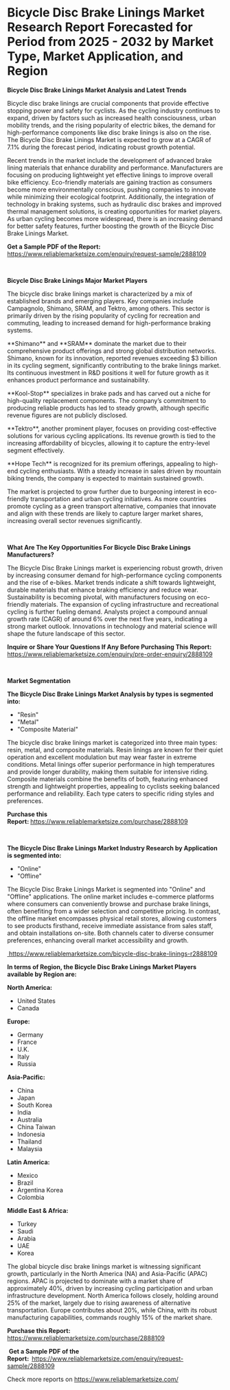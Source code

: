 <p><h1>Bicycle Disc Brake Linings Market Research Report Forecasted for Period from 2025 -  2032 by Market Type, Market Application, and Region</h1></p><p><strong>Bicycle Disc Brake Linings Market Analysis and Latest Trends</strong></p>
<p><p>Bicycle disc brake linings are crucial components that provide effective stopping power and safety for cyclists. As the cycling industry continues to expand, driven by factors such as increased health consciousness, urban mobility trends, and the rising popularity of electric bikes, the demand for high-performance components like disc brake linings is also on the rise. The Bicycle Disc Brake Linings Market is expected to grow at a CAGR of 7.1% during the forecast period, indicating robust growth potential. </p><p>Recent trends in the market include the development of advanced brake lining materials that enhance durability and performance. Manufacturers are focusing on producing lightweight yet effective linings to improve overall bike efficiency. Eco-friendly materials are gaining traction as consumers become more environmentally conscious, pushing companies to innovate while minimizing their ecological footprint. Additionally, the integration of technology in braking systems, such as hydraulic disc brakes and improved thermal management solutions, is creating opportunities for market players. As urban cycling becomes more widespread, there is an increasing demand for better safety features, further boosting the growth of the Bicycle Disc Brake Linings Market.</p></p>
<p><strong>Get a Sample PDF of the Report:&nbsp;</strong> <a href="https://www.reliablemarketsize.com/enquiry/request-sample/2888109?utm_campaign=3226&utm_medium=2&utm_source=Github&utm_content=ia&utm_term=14032025&utm_id=bicycle-disc-brake-linings">https://www.reliablemarketsize.com/enquiry/request-sample/2888109</a></p>
<p>&nbsp;</p>
<p><strong>Bicycle Disc Brake Linings Major Market Players</strong></p>
<p><p>The bicycle disc brake linings market is characterized by a mix of established brands and emerging players. Key companies include Campagnolo, Shimano, SRAM, and Tektro, among others. This sector is primarily driven by the rising popularity of cycling for recreation and commuting, leading to increased demand for high-performance braking systems.</p><p>**Shimano** and **SRAM** dominate the market due to their comprehensive product offerings and strong global distribution networks. Shimano, known for its innovation, reported revenues exceeding $3 billion in its cycling segment, significantly contributing to the brake linings market. Its continuous investment in R&D positions it well for future growth as it enhances product performance and sustainability.</p><p>**Kool-Stop** specializes in brake pads and has carved out a niche for high-quality replacement components. The company’s commitment to producing reliable products has led to steady growth, although specific revenue figures are not publicly disclosed.</p><p>**Tektro**, another prominent player, focuses on providing cost-effective solutions for various cycling applications. Its revenue growth is tied to the increasing affordability of bicycles, allowing it to capture the entry-level segment effectively.</p><p>**Hope Tech** is recognized for its premium offerings, appealing to high-end cycling enthusiasts. With a steady increase in sales driven by mountain biking trends, the company is expected to maintain sustained growth.</p><p>The market is projected to grow further due to burgeoning interest in eco-friendly transportation and urban cycling initiatives. As more countries promote cycling as a green transport alternative, companies that innovate and align with these trends are likely to capture larger market shares, increasing overall sector revenues significantly.</p></p>
<p>&nbsp;</p>
<p><strong>What Are The Key Opportunities For Bicycle Disc Brake Linings Manufacturers?</strong></p>
<p><p>The Bicycle Disc Brake Linings market is experiencing robust growth, driven by increasing consumer demand for high-performance cycling components and the rise of e-bikes. Market trends indicate a shift towards lightweight, durable materials that enhance braking efficiency and reduce wear. Sustainability is becoming pivotal, with manufacturers focusing on eco-friendly materials. The expansion of cycling infrastructure and recreational cycling is further fueling demand. Analysts project a compound annual growth rate (CAGR) of around 6% over the next five years, indicating a strong market outlook. Innovations in technology and material science will shape the future landscape of this sector.</p></p>
<p><strong>Inquire or Share Your Questions If Any Before Purchasing This Report:</strong> <a href="https://www.reliablemarketsize.com/enquiry/pre-order-enquiry/2888109?utm_campaign=3226&utm_medium=2&utm_source=Github&utm_content=ia&utm_term=14032025&utm_id=bicycle-disc-brake-linings">https://www.reliablemarketsize.com/enquiry/pre-order-enquiry/2888109</a></p>
<p>&nbsp;</p>
<p><strong>Market Segmentation</strong></p>
<p><strong>The Bicycle Disc Brake Linings Market Analysis by types is segmented into:</strong></p>
<p><ul><li>"Resin"</li><li>"Metal"</li><li>"Composite Material"</li></ul></p>
<p><p>The bicycle disc brake linings market is categorized into three main types: resin, metal, and composite materials. Resin linings are known for their quiet operation and excellent modulation but may wear faster in extreme conditions. Metal linings offer superior performance in high temperatures and provide longer durability, making them suitable for intensive riding. Composite materials combine the benefits of both, featuring enhanced strength and lightweight properties, appealing to cyclists seeking balanced performance and reliability. Each type caters to specific riding styles and preferences.</p></p>
<p><strong>Purchase this Report:&nbsp;</strong><a href="https://www.reliablemarketsize.com/purchase/2888109?utm_campaign=3226&utm_medium=2&utm_source=Github&utm_content=ia&utm_term=14032025&utm_id=bicycle-disc-brake-linings">https://www.reliablemarketsize.com/purchase/2888109</a></p>
<p>&nbsp;</p>
<p><strong>The Bicycle Disc Brake Linings Market Industry Research by Application is segmented into:</strong></p>
<p><ul><li>"Online"</li><li>"Offline"</li></ul></p>
<p><p>The Bicycle Disc Brake Linings Market is segmented into "Online" and "Offline" applications. The online market includes e-commerce platforms where consumers can conveniently browse and purchase brake linings, often benefiting from a wider selection and competitive pricing. In contrast, the offline market encompasses physical retail stores, allowing customers to see products firsthand, receive immediate assistance from sales staff, and obtain installations on-site. Both channels cater to diverse consumer preferences, enhancing overall market accessibility and growth.</p></p>
<p><a href="https://www.reliablemarketsize.com/bicycle-disc-brake-linings-r2888109?utm_campaign=3226&utm_medium=2&utm_source=Github&utm_content=ia&utm_term=14032025&utm_id=bicycle-disc-brake-linings">&nbsp;https://www.reliablemarketsize.com/bicycle-disc-brake-linings-r2888109</a></p>
<p><strong>In terms of Region, the Bicycle Disc Brake Linings Market Players available by Region are:</strong></p>
<p>
    <p> <strong> North America: </strong>
        <ul>
            <li>United States</li>
            <li>Canada</li>
        </ul>
        </p> 
    <p> <strong> Europe: </strong>
        <ul>
            <li>Germany</li>
            <li>France</li>
            <li>U.K.</li>
            <li>Italy</li>
            <li>Russia</li>
        </ul>
        </p> 
    <p> <strong> Asia-Pacific: </strong>
        <ul>
            <li>China</li>
            <li>Japan</li>
            <li>South Korea</li>
            <li>India</li>
            <li>Australia</li>
            <li>China Taiwan</li>
            <li>Indonesia</li>
            <li>Thailand</li>
            <li>Malaysia</li>
        </ul>
        </p> 
    <p> <strong> Latin America: </strong>
        <ul>
            <li>Mexico</li>
            <li>Brazil</li>
            <li>Argentina Korea</li>
            <li>Colombia</li>
        </ul>
        </p> 
    <p> <strong> Middle East & Africa: </strong>
        <ul>
            <li>Turkey</li>
            <li>Saudi</li>
            <li>Arabia</li>
            <li>UAE</li>
            <li>Korea</li>
        </ul>
    </p>
    </p>
<p><p>The global bicycle disc brake linings market is witnessing significant growth, particularly in the North America (NA) and Asia-Pacific (APAC) regions. APAC is projected to dominate with a market share of approximately 40%, driven by increasing cycling participation and urban infrastructure development. North America follows closely, holding around 25% of the market, largely due to rising awareness of alternative transportation. Europe contributes about 20%, while China, with its robust manufacturing capabilities, commands roughly 15% of the market share.</p></p>
<p><strong>Purchase this Report: </strong><a href="https://www.reliablemarketsize.com/purchase/2888109?utm_campaign=3226&utm_medium=2&utm_source=Github&utm_content=ia&utm_term=14032025&utm_id=bicycle-disc-brake-linings">https://www.reliablemarketsize.com/purchase/2888109</a></p>
<p>&nbsp;<strong>Get a Sample PDF of the Report:&nbsp;&nbsp;</strong><a href="https://www.reliablemarketsize.com/enquiry/request-sample/2888109?utm_campaign=3226&utm_medium=2&utm_source=Github&utm_content=ia&utm_term=14032025&utm_id=bicycle-disc-brake-linings">https://www.reliablemarketsize.com/enquiry/request-sample/2888109</a></p>
<p><strong></strong></p>
<p>Check more reports on <a href="https://www.reliablemarketsize.com/?utm_campaign=3226&utm_medium=2&utm_source=Github&utm_content=ia&utm_term=14032025&utm_id=bicycle-disc-brake-linings">https://www.reliablemarketsize.com/</a></p>